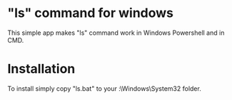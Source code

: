 <h1>"ls" command for windows</h1>
This simple app makes "ls" command work in Windows Powershell and in CMD.

<h1>Installation</h1>
To install simply copy "ls.bat" to your <your_disk_name>:\Windows\System32 folder.
